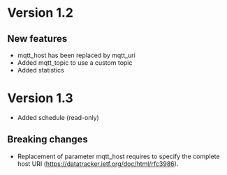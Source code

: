 
# Version 1.2

## New features
- mqtt_host has been replaced by mqtt_uri
- Added mqtt_topic to use a custom topic
- Added statistics

# Version 1.3

- Added schedule (read-only)

## Breaking changes
- Replacement of parameter mqtt_host requires to specify the complete host URI (https://datatracker.ietf.org/doc/html/rfc3986).